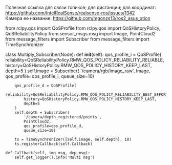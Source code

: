 Полезная ссылка для связи топиков; для дистанции; для координат:  
https://github.com/IntelRealSense/realsense-ros/issues/1342  
Камера ее название:
https://github.com/mgonzs13/ros2_asus_xtion

from rclpy.qos import QoSProfile
from rclpy.qos import QoSHistoryPolicy, QoSReliabilityPolicy
from sensor_msgs.msg import Image, PointCloud2
from message_filters import Subscriber
from message_filters import TimeSynchronizer

class Multiply_Subscriber(Node):
    def __init__(self):
        qos_profile_i = QoSProfile(
            reliability=QoSReliabilityPolicy.RMW_QOS_POLICY_RELIABILITY_RELIABLE,
            history=QoSHistoryPolicy.RMW_QOS_POLICY_HISTORY_KEEP_LAST,
            depth=5
        )
        self.image = Subscriber(
            '/camera/rgb/image_raw',
            Image,
            qos_profile=qos_profile_i,
            queue_size=10)
        
        qos_profile_d = QoSProfile(
            reliability=QoSReliabilityPolicy.RMW_QOS_POLICY_RELIABILITY_BEST_EFFORT,
            history=QoSHistoryPolicy.RMW_QOS_POLICY_HISTORY_KEEP_LAST,
            depth=5
        )
        self.depth = Subscriber(
            '/camera/depth_registered/points',
            PointCloud2,
            qos_profile=qos_profile_d,
            queue_size=10)
        
        ts = TimeSynchronizer([self.image, self.depth], 10)
        ts.registerCallback(self.Callback)

    def Callback(self, img_msg, dep_msg):
        self.get_logger().info('Multi msg')
